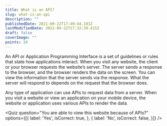 ```yaml
---
title: What is an API?
slug: what-is-an-api
description: ""
publishedDate: 2021-09-22T17:49:44.101Z
lastModifiedDate: 2021-09-22T17:32:39.415Z
draft: false
coverImage: ""
points: 10
---
```


An API or Application Programming Interface is a set of guidelines or rules that state how applications interact. When you visit any website, the client or your browser requests the website’s server. The server sends a response to the browser, and the browser renders the data on the screen. You can view the information that the server sends via the response. What the server will respond to depends on the request that the browser does.

Any type of application can use APIs to request data from a server. When you visit a website or view an application on your mobile device, the website or application uses various APIs to render the data.

<Quiz
  question="You are able to view this website because of APIs?"
  options={[{
    label: 'Yes',
    isCorrect: true,
  }, {
    label: 'No',
    isCorrect: false,
  }]}
/>
